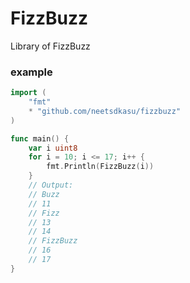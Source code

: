# FizzBuzz

Library of FizzBuzz  

### example
```go
import (
	"fmt"
	* "github.com/neetsdkasu/fizzbuzz"
)

func main() {
	var i uint8
	for i = 10; i <= 17; i++ {
		fmt.Println(FizzBuzz(i))
	}
	// Output:
	// Buzz
	// 11
	// Fizz
	// 13
	// 14
	// FizzBuzz
	// 16
	// 17
}
```